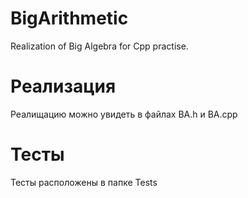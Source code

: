 # BigArithmetic
Realization of Big Algebra for Cpp practise.

# Реализация
Реалищацию можно увидеть в файлах BA.h и BA.cpp

# Тесты
Тесты расположены в папке Tests
